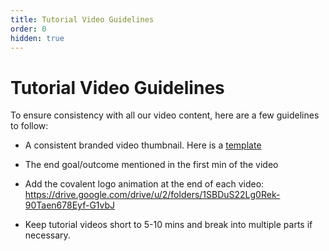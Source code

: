 ```yaml
---
title: Tutorial Video Guidelines
order: 0
hidden: true
---
```


# Tutorial Video Guidelines

To ensure consistency with all our video content, here are a few guidelines to follow:

* A consistent branded video thumbnail. Here is a [template](https://docs.google.com/presentation/d/1X1gSQp8rweBwl730mhp1d0HA5Uo_xWdm9vHcU58QFcg/edit?usp=sharing)

* The end goal/outcome mentioned in the first min of the video

* Add the covalent logo animation at the end of each video: https://drive.google.com/drive/u/2/folders/1SBDuS22Lg0Rek-90Taen678Eyf-G1vbJ

* Keep tutorial videos short to 5-10 mins and break into multiple parts if necessary.